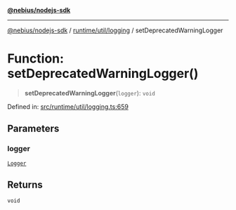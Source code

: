 [**@nebius/nodejs-sdk**](../../../../README.md)

---

[@nebius/nodejs-sdk](../../../../README.md) / [runtime/util/logging](../README.md) / setDeprecatedWarningLogger

# Function: setDeprecatedWarningLogger()

> **setDeprecatedWarningLogger**(`logger`): `void`

Defined in: [src/runtime/util/logging.ts:659](https://github.com/nebius/nodejs-sdk/blob/a37d220b2851e3bf0d396cb03828d544f584df45/src/runtime/util/logging.ts#L659)

## Parameters

### logger

[`Logger`](../classes/Logger.md)

## Returns

`void`
